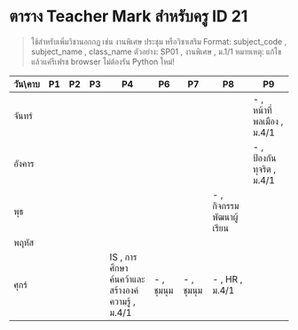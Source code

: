 # ตาราง Teacher Mark สำหรับครู ID 21

> ใช้สำหรับเพิ่มวิชานอกกฎ เช่น งานพิเศษ ประชุม หรือวิชาเสริม
> Format: subject_code , subject_name , class_name
> ตัวอย่าง: SP01 , งานพิเศษ , ม.1/1
> หมายเหตุ: แก้ไขแล้วแค่รีเฟรช browser ไม่ต้องรัน Python ใหม่!

| วัน\คาบ | P1 | P2 | P3 | P4 | P6 | P7 | P8 | P9 |
| --- | --- | --- | --- | --- | --- | --- | --- | --- |
| จันทร์ |  |  |  |  |  |  |  | - , หน้าที่พลเมือง  , ม.4/1 |
| อังคาร |  |  |  |  |  |  |  | - , ป้องกันทุจริต , ม.4/1 |
| พุธ |  |  |  |  |  |  | - , กิจกรรมพัฒนาผู้เรียน |  |
| พฤหัส |  |  |  |  |  |  |  |  |
| ศุกร์ |  |  |  | IS , การศึกษาค้นคว้าและสร้างองค์ความรู้ , ม.4/1 | - , ชุมนุม   | - , ชุมนุม   | - , HR , ม.4/1 |  |
